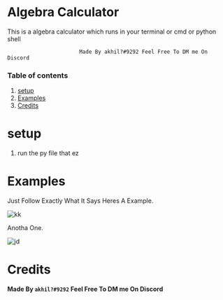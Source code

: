 # Algebra Calculator

This is a algebra calculator which runs in your terminal or cmd or python shell

                           Made By akhil?#9292 Feel Free To DM me On Discord
 

### Table of contents
1. [setup](#setup)
2. [Examples](#examples)
3. [Credits](#credits)


# setup
1. run the py file that ez

# Examples
Just Follow Exactly What It Says Heres A Example. 


![kk](https://user-images.githubusercontent.com/60161763/126041302-9a412c70-75e8-4fab-9776-0ac1e937dd58.png)


Anotha One.

![jd](https://user-images.githubusercontent.com/60161763/126041402-8ea32b61-5eba-4d83-b05c-6bff0806967c.png)


# Credits
**Made By `akhil?#9292` Feel Free To DM me On Discord**
 
